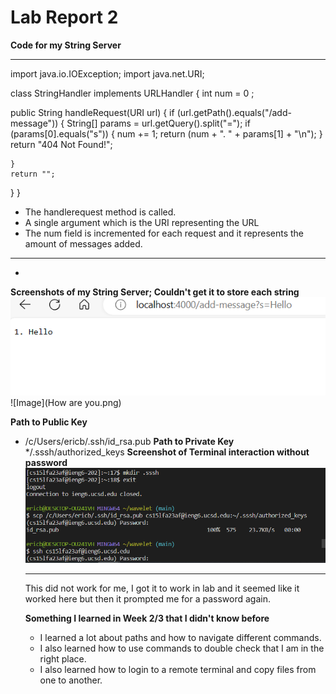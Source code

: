 # Lab Report 2 
**Code for my String Server**
***
import java.io.IOException;
import java.net.URI;

class StringHandler implements URLHandler {
  int num = 0 ;


  public String handleRequest(URI url) {
    if (url.getPath().equals("/add-message")) {
      String[] params = url.getQuery().split("=");
      if (params[0].equals("s")) {
        num += 1; 
        return (num + ". " + params[1] + "\n");
      }
      return "404 Not Found!";

    }
    return "";
  }
}
* The handlerequest method is called.
*  A single argument which is the URI representing the URL
*  The num field is incremented for each request and it represents the amount of messages added.
  ***
  *
  **Screenshots of my String Server; Couldn't get it to store each string**
  ![Image](Hello.png)
  ![Image](How are you.png)
  
**Path to Public Key**
* /c/Users/ericb/.ssh/id_rsa.pub
**Path to Private Key**
  */.sssh/authorized_keys
  **Screenshot of Terminal interaction without password**
  ![Image](Nopassword.png)
  ***
  This did not work for me, I got it to work in lab and it seemed like it worked here but then it prompted me for a password again.

  **Something I learned in Week 2/3 that I didn't know before**
  * I learned a lot about paths and how to navigate different commands.
  * I also learned how to use commands to double check that I am in the right place.
  * I also learned how to login to a remote terminal and copy files from one to another. 
  
